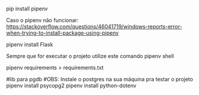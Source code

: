 pip install pipenv

Caso o pipenv não funcionar: https://stackoverflow.com/questions/46041719/windows-reports-error-when-trying-to-install-package-using-pipenv

pipenv install Flask

Sempre que for executar o projeto utilize este comando
pipenv shell

pipenv requirements > requirements.txt

#lib para pgdb
#OBS: Instale o postgres na sua máquina pra testar o projeto
pipenv install  psycopg2
pipenv install python-dotenv